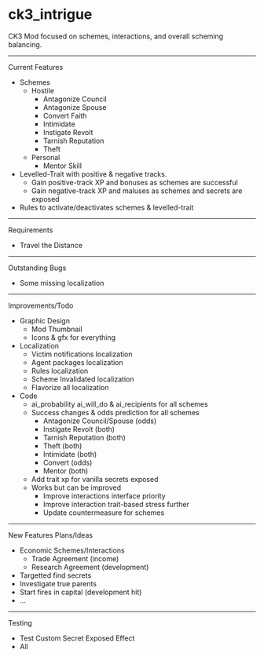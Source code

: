 # ck3_intrigue

CK3 Mod focused on schemes, interactions, and overall scheming balancing.

------
Current Features
- Schemes
    - Hostile
        - Antagonize Council
        - Antagonize Spouse
        - Convert Faith
        - Intimidate
        - Instigate Revolt
        - Tarnish Reputation
        - Theft
    - Personal
        - Mentor Skill
- Levelled-Trait with positive & negative tracks.
    - Gain positive-track XP and bonuses as schemes are successful
    - Gain negative-track XP and maluses as schemes and secrets are exposed
- Rules to activate/deactivates schemes & levelled-trait
------
Requirements
- Travel the Distance
------
Outstanding Bugs
- Some missing localization
------
Improvements/Todo
- Graphic Design
    - Mod Thumbnail
    - Icons & gfx for everything
- Localization
    - Victim notifications localization
    - Agent packages localization
    - Rules localization
    - Scheme Invalidated localization
    - Flavorize all localization
- Code
    - ai_probability ai_will_do & ai_recipients for all schemes
    - Success changes & odds prediction for all schemes
        - Antagonize Council/Spouse (odds)
        - Instigate Revolt (both)
        - Tarnish Reputation (both)
        - Theft (both)
        - Intimidate (both)
        - Convert (odds)
        - Mentor (both)
    - Add trait xp for vanilla secrets exposed
    - Works but can be improved
        - Improve interactions interface priority
        - Improve interaction trait-based stress further
        - Update countermeasure for schemes
------
New Features Plans/Ideas 
- Economic Schemes/Interactions
	- Trade Agreement (income)
	- Research Agreement (development)
- Targetted find secrets
- Investigate true parents
- Start fires in capital (development hit)
- ... 
------
Testing
- Test Custom Secret Exposed Effect
- All